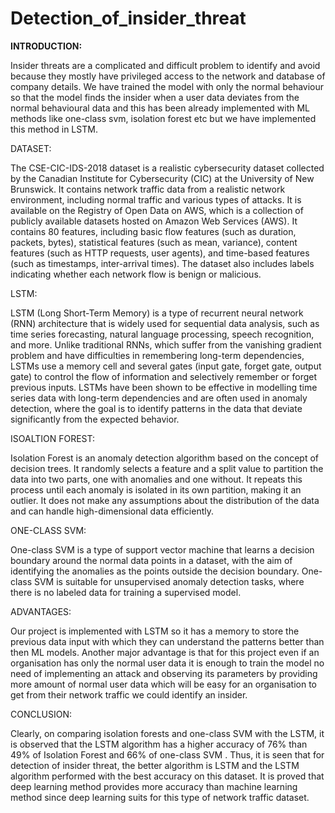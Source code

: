 # Detection_of_insider_threat

**INTRODUCTION:**

Insider threats are a complicated and difficult problem to identify and avoid  because they mostly have privileged access to the network and database of company details. We have trained the model with only the normal behaviour so that the model finds the insider when a user data deviates from the normal behavioural data and this has been already implemented with ML methods like one-class svm, isolation forest etc but we have implemented this method in LSTM.

DATASET:

The CSE-CIC-IDS-2018 dataset is a realistic cybersecurity dataset collected by the Canadian Institute for Cybersecurity (CIC) at the University of New Brunswick. It contains network traffic data from a realistic network environment, including normal traffic and various types of attacks. It is available on the Registry of Open Data on AWS, which is a collection of publicly available datasets hosted on Amazon Web Services (AWS). It contains 80 features, including basic flow features (such as duration, packets, bytes), statistical features (such as mean, variance), content features (such as HTTP requests, user agents), and time-based features (such as timestamps, inter-arrival times). The dataset also includes labels indicating whether each network flow is benign or malicious.

LSTM:

LSTM (Long Short-Term Memory) is a type of recurrent neural network (RNN) architecture that is widely used for sequential data analysis, such as time series forecasting, natural language processing, speech recognition, and more. Unlike traditional RNNs, which suffer from the vanishing gradient problem and have difficulties in remembering long-term dependencies, LSTMs use a memory cell and several gates (input gate, forget gate, output gate) to control the flow of information and selectively remember or forget previous inputs. LSTMs have been shown to be effective in modelling time series data with long-term dependencies and are often used in anomaly detection, where the goal is to identify patterns in the data that deviate significantly from the expected behavior.

ISOALTION FOREST:

Isolation Forest is an anomaly detection algorithm based on the concept of decision trees. It randomly selects a feature and a split value to partition the data into two parts, one with anomalies and one without. It repeats this process until each anomaly is isolated in its own partition, making it an outlier. It does not make any assumptions about the distribution of the data and can handle high-dimensional data efficiently.

ONE-CLASS SVM:

One-class SVM is a type of support vector machine that learns a decision boundary around the normal data points in a dataset, with the aim of identifying the anomalies as the points outside the decision boundary. One-class SVM is suitable for unsupervised anomaly detection tasks, where there is no labeled data for training a supervised model.

ADVANTAGES:

Our project is implemented with LSTM so it has a memory to store the previous data input with which they can understand the patterns better than then ML models. Another major advantage is that for this project even if an organisation has only the normal user data it is enough to train the model no need of implementing an attack and observing its parameters by providing more amount of normal user data which will be easy for an organisation to get from their network traffic we could identify an insider.

CONCLUSION:

Clearly, on comparing isolation forests and one-class SVM with the LSTM, it is observed that the LSTM algorithm has a higher accuracy of 76% than 49% of Isolation Forest and 66% of one-class SVM . Thus, it is seen that for detection of insider threat, the better algorithm is LSTM and the LSTM algorithm performed with the best accuracy on this dataset. It is proved that deep learning method provides more accuracy than machine learning method since deep learning suits for this type of network traffic dataset.

